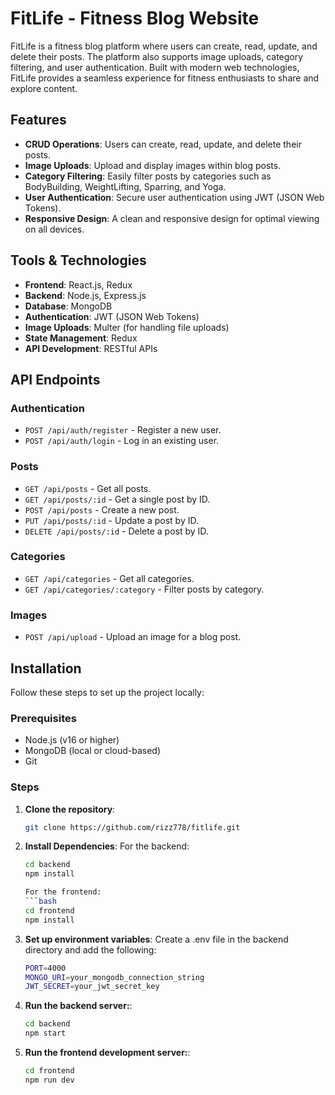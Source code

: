# FitLife - Fitness Blog Website

FitLife is a fitness blog platform where users can create, read, update, and delete their posts. The platform also supports image uploads, category filtering, and user authentication. Built with modern web technologies, FitLife provides a seamless experience for fitness enthusiasts to share and explore content.

## Features

- **CRUD Operations**: Users can create, read, update, and delete their posts.
- **Image Uploads**: Upload and display images within blog posts.
- **Category Filtering**: Easily filter posts by categories such as BodyBuilding, WeightLifting, Sparring, and Yoga.
- **User Authentication**: Secure user authentication using JWT (JSON Web Tokens).
- **Responsive Design**: A clean and responsive design for optimal viewing on all devices.

## Tools & Technologies

- **Frontend**: React.js, Redux
- **Backend**: Node.js, Express.js
- **Database**: MongoDB
- **Authentication**: JWT (JSON Web Tokens)
- **Image Uploads**: Multer (for handling file uploads)
- **State Management**: Redux
- **API Development**: RESTful APIs

## API Endpoints

### Authentication
- `POST /api/auth/register` - Register a new user.
- `POST /api/auth/login` - Log in an existing user.

### Posts
- `GET /api/posts` - Get all posts.
- `GET /api/posts/:id` - Get a single post by ID.
- `POST /api/posts` - Create a new post.
- `PUT /api/posts/:id` - Update a post by ID.
- `DELETE /api/posts/:id` - Delete a post by ID.

### Categories
- `GET /api/categories` - Get all categories.
- `GET /api/categories/:category` - Filter posts by category.

### Images
- `POST /api/upload` - Upload an image for a blog post.

## Installation

Follow these steps to set up the project locally:

### Prerequisites

- Node.js (v16 or higher)
- MongoDB (local or cloud-based)
- Git

### Steps

1. **Clone the repository**:
   ```bash
   git clone https://github.com/rizz778/fitlife.git

2. **Install Dependencies**:
   For the backend:
   ```bash
   cd backend
   npm install
   
   For the frontend:
   ```bash
   cd frontend
   npm install
3. **Set up environment variables**:
   Create a .env file in the backend directory and add the following:
   ```bash
   PORT=4000
   MONGO_URI=your_mongodb_connection_string
   JWT_SECRET=your_jwt_secret_key
4. **Run the backend server:**:
   ```bash
   cd backend
   npm start
5. **Run the frontend development server:**:
   ```bash
   cd frontend
   npm run dev

